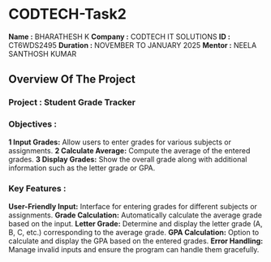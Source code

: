 # CODTECH-Task2

**Name :** BHARATHESH K
**Company :** CODTECH IT SOLUTIONS
**ID :** CT6WDS2495
**Duration :** NOVEMBER TO JANUARY 2025
**Mentor :** NEELA SANTHOSH KUMAR

## Overview Of The Project

### Project : Student Grade Tracker

### Objectives :
**1 Input Grades:** Allow users to enter grades for various subjects or assignments.
**2  Calculate Average:** Compute the average of the entered grades.
**3 Display Grades:** Show the overall grade along with additional information such as the letter grade or GPA.


### Key Features : 
**User-Friendly Input:** Interface for entering grades for different subjects or assignments.
**Grade Calculation:** Automatically calculate the average grade based on the input.
**Letter Grade:** Determine and display the letter grade (A, B, C, etc.) corresponding to the average grade.
**GPA Calculation:** Option to calculate and display the GPA based on the entered grades.
**Error Handling:** Manage invalid inputs and ensure the program can handle them gracefully.
